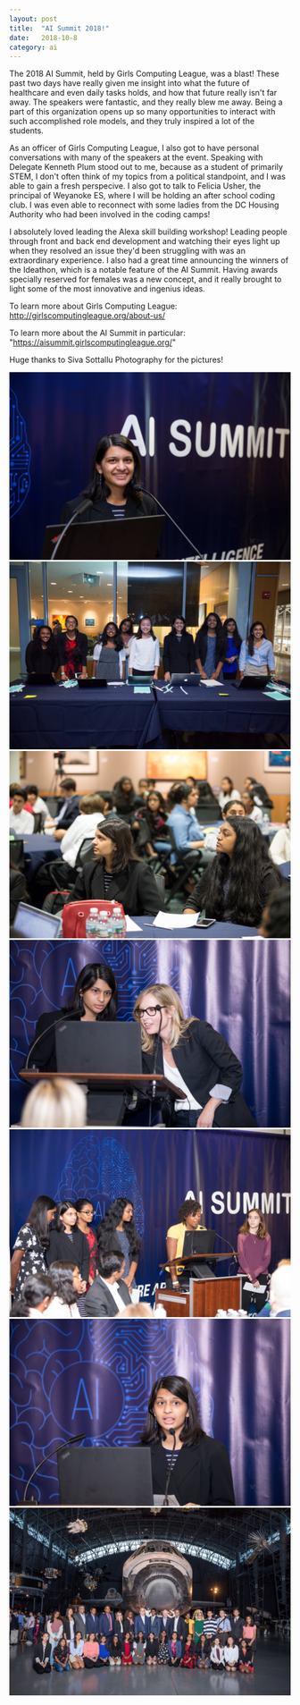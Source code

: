 ```yaml
---
layout: post
title:  "AI Summit 2018!"
date:   2018-10-8
category: ai
---
```

The 2018 AI Summit, held by Girls Computing League, was a blast! These past two days have really given me insight into what the future of healthcare and even daily tasks holds, and how that future really isn't far away. The speakers were fantastic, and they really blew me away. Being a part of this organization opens up so many opportunities to interact with such accomplished role models, and they truly inspired a lot of the students.

As an officer of Girls Computing League, I also got to have personal conversations with many of the speakers at the event. Speaking with Delegate Kenneth Plum stood out to me, because as a student of primarily STEM, I don't often think of my topics from a political standpoint, and I was able to gain a fresh perspecive. I also got to talk to Felicia Usher, the principal of Weyanoke ES, where I will be holding an after school coding club. I was even able to reconnect with some ladies from the DC Housing Authority who had been involved in the coding camps!

I absolutely loved leading the Alexa skill building workshop! Leading people through front and back end development and watching their eyes light up when they resolved an issue they'd been struggling with was an extraordinary experience. I also had a great time announcing the winners of the Ideathon, which is a notable feature of the AI Summit. Having awards specially reserved for females was a new concept, and it really brought to light some of the most innovative and ingenius ideas.

To learn more about Girls Computing League: <a> http://girlscomputingleague.org/about-us/ </a>


To learn more about the AI Summit in particular: <a> "https://aisummit.girlscomputingleague.org/" </a>



Huge thanks to Siva Sottallu Photography for the pictures!

<img src = "/assets/images/aisummit18/speaking.jpg" alt = "">
<img src = "/assets/images/aisummit18/registration.jpg" alt = "">
<img src = "/assets/images/aisummit18/sitting.jpg" alt = "">
<img src = "/assets/images/aisummit18/laurenneal.jpg" alt = "">
<img src = "/assets/images/aisummit18/usher.jpg" alt = "">
<img src = "/assets/images/aisummit18/speaking2.jpg" alt = "">
<img src = "/assets/images/aisummit18/volunteers2.jpg" alt = "">
